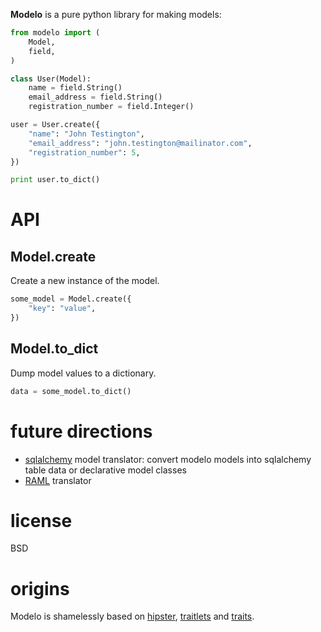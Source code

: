 **Modelo** is a pure python library for making models:

``` python
from modelo import (
    Model,
    field,
)

class User(Model):
    name = field.String()
    email_address = field.String()
    registration_number = field.Integer()

user = User.create({
    "name": "John Testington",
    "email_address": "john.testington@mailinator.com",
    "registration_number": 5,
})

print user.to_dict()
```

# API

## Model.create

Create a new instance of the model.

``` python
some_model = Model.create({
    "key": "value",
})
```

## Model.to_dict

Dump model values to a dictionary.

``` python
data = some_model.to_dict()
```

# future directions

* [sqlalchemy](http://sqlalchemy.org/) model translator: convert modelo models into sqlalchemy table data or declarative model classes
* [RAML](http://raml.org/) translator

# license

BSD

# origins

Modelo is shamelessly based on [hipster](https://github.com/d3vz3r0/hipster), [traitlets](https://github.com/ipython/traitlets) and [traits](https://github.com/enthought/traits).
